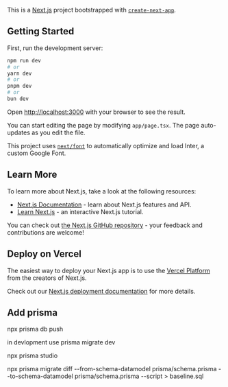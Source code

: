 This is a [Next.js](https://nextjs.org/) project bootstrapped with [`create-next-app`](https://github.com/vercel/next.js/tree/canary/packages/create-next-app).

## Getting Started

First, run the development server:

```bash
npm run dev
# or
yarn dev
# or
pnpm dev
# or
bun dev
```

Open [http://localhost:3000](http://localhost:3000) with your browser to see the result.

You can start editing the page by modifying `app/page.tsx`. The page auto-updates as you edit the file.

This project uses [`next/font`](https://nextjs.org/docs/basic-features/font-optimization) to automatically optimize and load Inter, a custom Google Font.

## Learn More

To learn more about Next.js, take a look at the following resources:

- [Next.js Documentation](https://nextjs.org/docs) - learn about Next.js features and API.
- [Learn Next.js](https://nextjs.org/learn) - an interactive Next.js tutorial.

You can check out [the Next.js GitHub repository](https://github.com/vercel/next.js/) - your feedback and contributions are welcome!

## Deploy on Vercel

The easiest way to deploy your Next.js app is to use the [Vercel Platform](https://vercel.com/new?utm_medium=default-template&filter=next.js&utm_source=create-next-app&utm_campaign=create-next-app-readme) from the creators of Next.js.

Check out our [Next.js deployment documentation](https://nextjs.org/docs/deployment) for more details.

## Add prisma 

npx prisma db push

in devlopment use
prisma migrate dev

npx prisma studio



<!-- Pages

career
exclusive-products
headings
investment-products
news-and-blogs
page-block
services
testimonial
why-us


Career
Exclusive products
Investment products
News and blogs
Page block
Services
Testimonial
Why us


about-us
our-promise
contact-us
disclaimer




browserconfig.xml 
site.webmanifest 
html_code.html 
README.md 
android-chrome-36x36.png 
android-chrome-48x48.png 
android-chrome-72x72.png 
android-chrome-96x96.png 
android-chrome-144x144.png 
android-chrome-192x192.png 
android-chrome-256x256.png 
android-chrome-384x384.png 
android-chrome-512x512.png 
apple-touch-icon-57x57-precomposed.png 
apple-touch-icon-57x57.png 
apple-touch-icon-60x60-precomposed.png 
apple-touch-icon-60x60.png 
apple-touch-icon-72x72-precomposed.png 
apple-touch-icon-72x72.png 
apple-touch-icon-76x76-precomposed.png 
apple-touch-icon-76x76.png 
apple-touch-icon-114x114-precomposed.png 
apple-touch-icon-114x114.png 
apple-touch-icon-120x120-precomposed.png 
apple-touch-icon-120x120.png 
apple-touch-icon-144x144-precomposed.png 
apple-touch-icon-144x144.png 
apple-touch-icon-152x152-precomposed.png 
apple-touch-icon-152x152.png 
apple-touch-icon-180x180-precomposed.png 
apple-touch-icon-180x180.png 
apple-touch-icon-precomposed.png 
apple-touch-icon.png 
favicon-16x16.png 
favicon-32x32.png 
favicon-194x194.png 
mstile-70x70.png 
mstile-144x144.png 
mstile-150x150.png 
mstile-310x150.png 
mstile-310x310.png 
safari-pinned-tab.svg 
favicon.ico -->
npx prisma migrate diff --from-schema-datamodel prisma/schema.prisma --to-schema-datamodel prisma/schema.prisma --script > baseline.sql


<!-- xl:text-[4.4rem]/[6rem] lg:text-[4rem]/[6rem] md:text-[2.8rem]/[4rem] sm:text-[2.2rem]/[3rem] text-[1.8rem]/[2.6rem] -->
